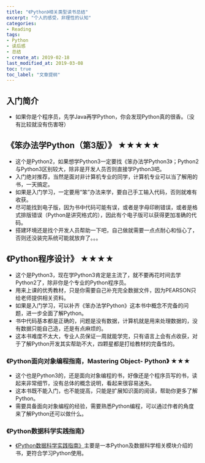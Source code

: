 ```yaml
---
title: "《Python》相关类型读书总结"
excerpt: "个人的感受，非理性的认知"
categories:
- Reading
tags:
- Python
- 读后感
- 总结
- create_at: 2019-02-18
last_modified_at: 2019-03-08
toc: true
toc_label: "文章提纲"
---
```


## 入门简介
* 如果你是个程序员，先学Java再学Python，你会发现Python真的很香。（没有比较就没有伤害呀）


## 《笨办法学Python（第3版）》 ★★★★★
* 这个是Python2，如果想学Python3一定要找《笨办法学Python3》；Python2与Python3区别较大，除非是开发人员否则直接学Python3吧。
* 入门绝对推荐，当然是面对非计算机专业的同学，计算机专业可以当了解用的书，一天搞定。
* 如果是入门学习，一定要用“笨”办法来学，要自己手工输入代码，否则就难有收获。
* 尽可能找到电子版，因为书中代码可能有误，或者是字母印刷错误，或者是格式排版错误（Python是讲究格式的），因此有个电子版可以获得更加准确的代码。
* 搭建环境还是找个开发人员帮助一下吧，自己做就需要一点点耐心和恒心了，否则还没装完系统可能就放弃了。。。



## 《Python程序设计》 ★★★★
* 这个是Python3，现在学Python3肯定是主流了，就不要再花时间去学Python2了，除非你是个专业的Python程序员。
* 用来上课的优秀教材，只是你需要自己补充完全数据文件，因为PEARSON只给老师提供相关资料。
* 如果是入门学习，可以补齐《笨办法学Python》这本书中概念不完备的问题，进一步全面了解Python。
* 书中代码基本都是正确的，问题是没有数据，计算机就是用来处理数据的，没有数据只能自己造，还是有点麻烦的。
* 这本书难度不太大，专业人员保证一周就能学完，只有语言上会有点收获，对于了解Python开发其实帮助不大，四颗星都是打给教材的完备性的。

### 《Python面向对象编程指南，Mastering Object- Python》 ★★★
* 这个也是Python3的，还是面向对象编程的书，好像还是个程序员写的书，读起来非常细节，没有总体的概念说明，看起来很容易迷失。
* 这本书既不能入门，也不能提高，只能是扩展知识面的阅读，帮助你更多了解Python。
* 需要具备面向对象编程的经验，需要熟悉Python编程，可以通过作者的角度来了解Python还可以做什么。

### 《Python数据科学实践指南》
* [《Python数据科学实践指南》](https://zhuyuanxiang.github.io/coding/Python数据科学实践指南-读书-笔记/)主要是一本Python及数据科学相关模块介绍的书，更符合学习Python使用。